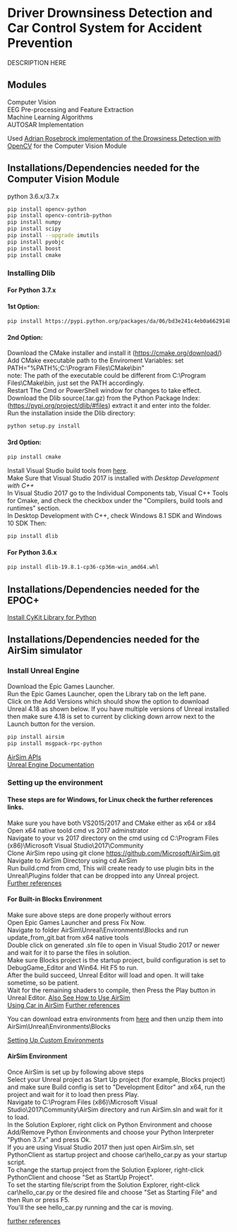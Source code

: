 # Driver Drownsiness Detection and Car Control System for Accident Prevention
 DESCRIPTION HERE
 
## Modules
Computer Vision  
EEG Pre-processing and Feature Extraction  
Machine Learning Algorithms  
AUTOSAR Implementation  

Used [Adrian Rosebrock implementation of the Drowsiness Detection with OpenCV](https://www.pyimagesearch.com/2017/05/08/drowsiness-detection-opencv/) for the Computer Vision Module

## Installations/Dependencies needed for the Computer Vision Module
python 3.6.x/3.7.x

```bash
pip install opencv-python
pip install opencv-contrib-python
pip install numpy
pip install scipy
pip install --upgrade imutils
pip install pyobjc
pip install boost
pip install cmake
```
### Installing Dlib
#### For Python 3.7.x
#### 1st Option:
```bash 
pip install https://pypi.python.org/packages/da/06/bd3e241c4eb0a662914b3b4875fc52dd176a9db0d4a2c915ac2ad8800e9e/dlib-19.7.0-cp36-cp36m-win_amd64.whl#md5=b7330a5b2d46420343fbed5df69e6a3f
```

#### 2nd Option:

Download the CMake installer and install it (https://cmake.org/download/)  
Add CMake executable path to the Enviroment Variables: set PATH="%PATH%;C:\Program Files\CMake\bin"  
note: The path of the executable could be different from C:\Program Files\CMake\bin, just set the PATH accordingly.  
Restart The Cmd or PowerShell window for changes to take effect.  
Download the Dlib source(.tar.gz) from the Python Package Index: (https://pypi.org/project/dlib/#files) extract it and enter into the folder.  
Run the installation inside the Dlib directory:  
```bash 
python setup.py install
``` 

#### 3rd Option:

```bash
pip install cmake
```
Install Visual Studio build tools from [here](https://visualstudio.microsoft.com/thank-you-downloading-visual-studio/?sku=Community&rel=15#).  
Make Sure that Visual Studio 2017 is installed with *Desktop Development with C++*  
In Visual Studio 2017 go to the Individual Components tab, Visual C++ Tools for Cmake, and check the checkbox under the "Compilers, build tools and runtimes" section.  
In Desktop Development with C++, check Windows 8.1 SDK and Windows 10 SDK
Then: 
```bash
pip install dlib
```

#### For Python 3.6.x
```bash
pip install dlib-19.8.1-cp36-cp36m-win_amd64.whl
```

<!-- install Dlib (http://dlib.net/files/dlib-19.6.zip) (https://stackoverflow.com/questions/41912372/dlib-installation-on-windows-10) -->

## Installations/Dependencies needed for the EPOC+

[Install CyKit Library for Python](https://github.com/CymatiCorp/CyKit/wiki/How-to-Install-CyKIT)


## Installations/Dependencies needed for the AirSim simulator  

### Install Unreal Engine  
Download the Epic Games Launcher.  
Run the Epic Games Launcher, open the Library tab on the left pane.  
Click on the Add Versions which should show the option to download Unreal 4.18 as shown below. If you have multiple versions of Unreal installed then make sure 4.18 is set to current by clicking down arrow next to the Launch button for the version.  

```bash
pip install airsim
pip install msgpack-rpc-python
```
[AirSim APIs](https://microsoft.github.io/AirSim/docs/apis/)  
[Unreal Engine Documentation](https://docs.unrealengine.com/en-US/index.html?utm_source=editor&utm_medium=docs&utm_campaign=help_menu)  
### Setting up the environment
#### These steps are for Windows, for Linux check the further references links.
Make sure you have both VS2015/2017 and CMake either as x64 or x84  
Open x64 native toold cmd vs 2017 adminstrator  
Navigate to your vs 2017 directory on the cmd using cd C:\Program Files (x86)\Microsoft Visual Studio\2017\Community  
Clone AirSim repo using git clone https://github.com/Microsoft/AirSim.git  
Navigate to AirSim Directory using cd AirSim   
Run build.cmd from cmd, This will create ready to use plugin bits in the Unreal\Plugins folder that can be dropped into any Unreal project.  
[Further references](https://microsoft.github.io/AirSim/docs/build_windows/)  

#### For Built-in Blocks Environment
Make sure above steps are done properly without errors  
Open Epic Games Launcher and press Fix Now.  
Navigate to folder AirSim\Unreal\Environments\Blocks and run update_from_git.bat from x64 native tools  
Double click on generated .sln file to open in Visual Studio 2017 or newer and wait for it to parse the files in solution.  
Make sure Blocks project is the startup project, build configuration is set to DebugGame_Editor and Win64. Hit F5 to run.  
After the build succeed, Unreal Editor will load and open. It will take sometime, so be patient.  
Wait for the remaining shaders to compile, then Press the Play button in Unreal Editor. 
[Also See How to Use AirSim](https://github.com/Microsoft/AirSim/#how-to-use-it)  
[Using Car in AirSim](https://microsoft.github.io/AirSim/docs/using_car/)
[Further references](https://microsoft.github.io/AirSim/docs/unreal_blocks/)  

You can download extra environments from [here](https://github.com/microsoft/AirSim/releases/tag/v.1.2.2) and then unzip them into AirSim\Unreal\Environments\Blocks  

[Setting Up Custom Environments](https://microsoft.github.io/AirSim/docs/unreal_custenv/)

#### AirSim Environment
Once AirSim is set up by following above steps  
Select your Unreal project as Start Up project (for example, Blocks project) and make sure Build config is set to "Development Editor" and x64, run the project and wait for it to load then press Play.  
Navigate to C:\Program Files (x86)\Microsoft Visual Studio\2017\Community\AirSim directory and run AirSim.sln and wait for it to load.  
In the Solution Explorer, right click on Python Environment and choose Add/Remove Python Environments and choose your Python Interpreter "Python 3.7.x" and press Ok.  
If you are using Visual Studio 2017 then just open AirSim.sln, set PythonClient as startup project and choose car\hello_car.py as your startup script.  
To change the startup project from the Solution Explorer, right-click PythonClient and choose "Set as StartUp Project".  
To set the starting file/script from the Solution Explorer, right-click car\hello_car.py or the desired file and choose "Set as Starting File" and then Run or press F5.  
You'll the see hello_car.py running and the car is moving.  

[further references](https://microsoft.github.io/AirSim/docs/unreal_proj/)  

